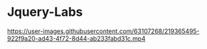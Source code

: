 # Jquery-Labs




https://user-images.githubusercontent.com/63107268/219365495-922f9a20-ad43-4f72-8d44-ab233fabd31c.mp4

